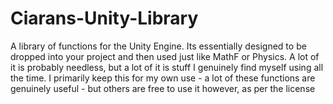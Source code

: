 # Ciarans-Unity-Library
A library of functions for the Unity Engine. Its essentially designed to be dropped into your project and then used just like MathF or Physics. 
A lot of it is probably needless, but a lot of it is stuff I genuinely find myself using all the time. I primarily keep this for my own use - a lot of these functions are genuinely useful - but others are free to use it however, as per the license
